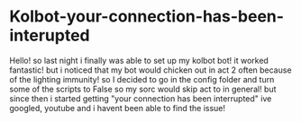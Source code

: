 # Kolbot-your-connection-has-been-interupted
Hello! so last night i finally was able to set up my kolbot bot! it worked fantastic! but i noticed that my bot would chicken out in act 2 often because of the lighting immunity! so I decided to go in the config folder and turn some of the scripts to False so my sorc would skip act to in general! but since then i started getting "your connection has been interrupted" ive googled, youtube and i havent been able to find the issue!
